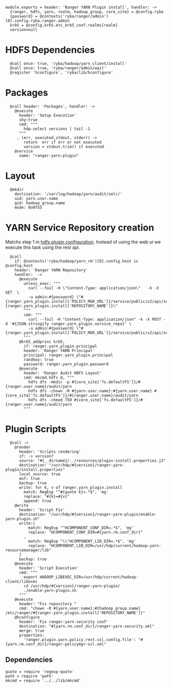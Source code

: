 
    module.exports = header: 'Ranger YARN Plugin install', handler: ->
      {ranger, hdfs, yarn, realm, hadoop_group, core_site} = @config.ryba 
      {password} = @contexts('ryba/ranger/admin')[0].config.ryba.ranger.admin
      krb5 = @config.krb5.etc_krb5_conf.realms[realm]
      version=null

# HDFS Dependencies

      @call once: true, 'ryba/hadoop/yarn_client/install'
      @call once: true, 'ryba/ranger/admin/wait'
      @register 'hconfigure', 'ryba/lib/hconfigure'
      
# Packages

      @call header: 'Packages', handler: ->
        @execute
          header: 'Setup Execution'
          shy:true
          cmd: """
            hdp-select versions | tail -1
          """
         , (err, executed,stdout, stderr) ->
            return  err if err or not executed
            version = stdout.trim() if executed
        @service
          name: "ranger-yarn-plugin"

# Layout
      
      @mkdir
        destination: '/var/log/hadoop/yarn/audit/solr/'
        uid: yarn.user.name
        gid: hadoop_group.name
        mode: 0o0755

# YARN Service Repository creation
Matchs step 1 in [hdfs plugin configuration][yarn-plugin]. Instead of using the web ui
we execute this task using the rest api.
      
      @call 
        if: @contexts('ryba/hadoop/yarn_rm')[0].config.host is @config.host 
        header: 'Ranger YARN Repository'
        handler:  ->
          @execute
            unless_exec: """
              curl --fail -H \"Content-Type: application/json\"   -k -X GET  \ 
              -u admin:#{password} \"#{ranger.yarn_plugin.install['POLICY_MGR_URL']}/service/public/v2/api/service/name/#{ranger.yarn_plugin.install['REPOSITORY_NAME']}\"
            """
            cmd: """
              curl --fail -H "Content-Type: application/json" -k -X POST -d '#{JSON.stringify ranger.yarn_plugin.service_repo}' \
              -u admin:#{password} \"#{ranger.yarn_plugin.install['POLICY_MGR_URL']}/service/public/v2/api/service/\"
            """
          @krb5_addprinc krb5,
            if: ranger.yarn_plugin.principal
            header: 'Ranger YARN Principal'
            principal: ranger.yarn_plugin.principal
            randkey: true
            password: ranger.yarn_plugin.password
          @execute
            header: 'Ranger Audit HDFS Layout'
            cmd: mkcmd.hdfs @, """
              hdfs dfs -mkdir -p #{core_site['fs.defaultFS']}/#{ranger.user.name}/audit/yarn
              hdfs dfs -chown -R #{yarn.user.name}:#{yarn.user.name} #{core_site['fs.defaultFS']}/#{ranger.user.name}/audit/yarn
              hdfs dfs -chmod 750 #{core_site['fs.defaultFS']}/#{ranger.user.name}/audit/yarn
            """

# Plugin Scripts 
  
      @call ->
        @render
          header: 'Scripts rendering'
          if: -> version?
          source: "#{__dirname}/../resources/plugin-install.properties.j2"
          destination: "/usr/hdp/#{version}/ranger-yarn-plugin/install.properties"
          local_source: true
          eof: true
          backup: true
          write: for k, v of ranger.yarn_plugin.install
            match: RegExp "^#{quote k}=.*$", 'mg'
            replace: "#{k}=#{v}"
            append: true
        @write
          header: 'Script Fix'
          destination: "/usr/hdp/#{version}/ranger-yarn-plugin/enable-yarn-plugin.sh"
          write:[
              match: RegExp "^HCOMPONENT_CONF_DIR=.*$", 'mg'
              replace: "HCOMPONENT_CONF_DIR=#{yarn.rm.conf_dir}"
            ,
              match: RegExp "\\^HCOMPONENT_LIB_DIR=.*$", 'mg'
              replace: "HCOMPONENT_LIB_DIR=/usr/hdp/current/hadoop-yarn-resourcemanager/lib"
          ]
          backup: true
        @execute
          header: 'Script Execution'
          cmd: """
            export HADOOP_LIBEXEC_DIR=/usr/hdp/current/hadoop-client/libexec
            cd /usr/hdp/#{version}/ranger-yarn-plugin/
            ./enable-yarn-plugin.sh
          """
        @execute
          header: "Fix repository "
          cmd: "chown -R #{yarn.user.name}:#{hadoop_group.name} /etc/ranger/#{ranger.yarn_plugin.install['REPOSITORY_NAME']}"
        @hconfigure
          header: 'Fix ranger-yarn-security conf'
          destination: "#{yarn.rm.conf_dir}/ranger-yarn-security.xml"
          merge: true
          properties:
            'ranger.plugin.yarn.policy.rest.ssl.config.file': "#{yarn.rm.conf_dir}/ranger-policymgr-ssl.xml"
        
          
## Dependencies

    quote = require 'regexp-quote'
    path = require 'path'
    mkcmd = require '../../lib/mkcmd'

[yarn-plugin]:(https://docs.hortonworks.com/HDPDocuments/HDP2/HDP-2.4.0/bk_installing_manually_book/content/installing_ranger_plugins.html#installing_ranger_yarn_plugin)
